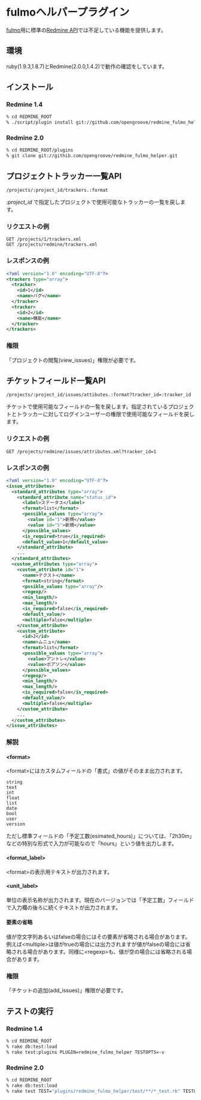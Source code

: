 fulmoヘルパープラグイン
======
[fulmo](https://github.com/opengroove/fulmo)用に標準の[Redmine API](http://www.redmine.org/projects/redmine/wiki/Rest_api)では不足している機能を提供します。

環境
------
ruby(1.9.3,1.8.7)とRedmine(2.0.0,1.4.2)で動作の確認をしています。


インストール
------
### Redmine 1.4
```sh
% cd REDMINE_ROOT
% ./script/plugin install git://github.com/opengroove/redmine_fulmo_helper.git
```

### Redmine 2.0
```sh
% cd REDMINE_ROOT/plugins
% git clone git://githib.com/opengroove/redmine_fulmo_helper.git 
```


プロジェクトトラッカー一覧API
------
```
/projects/:project_id/trackers.:format
```

*:project_id* で指定したプロジェクトで使用可能なトラッカーの一覧を戻します。

### リクエストの例
```
GET /projects/1/trackers.xml
GET /projects/redmine/trackers.xml
```

### レスポンスの例
```xml
<?xml version="1.0" encoding="UTF-8"?>
<trackers type="array">
  <tracker>
    <id>1</id>
    <name>バグ</name>
  </tracker>
  <tracker>
    <id>2</id>
    <name>機能</name>
  </tracker>
</trackers>
```

### 権限
「プロジェクトの閲覧(view_issues)」権限が必要です。

チケットフィールド一覧API
------
```
/projects/:project_id/issues/attibutes.:format?tracker_id=:tracker_id
```

チケットで使用可能なフィールドの一覧を戻します。指定されているプロジェクトとトラッカーに対してログインユーザーの権限で使用可能なフィールドを戻します。

### リクエストの例
```
GET /projects/redmine/issues/attributes.xml?tracker_id=1
```

### レスポンスの例
```xml
<?xml version="1.0" encoding="UTF-8"?>
<issue_attributes>
  <standard_attributes type="array">
    <standard_attribute name="status_id">
      <label>ステータス</label>
      <format>list</format>
      <possible_values type="array">
        <value id="1">新規</value>
        <value id="5">新規</value>
      </possible_values>
      <is_required>true</is_required>
      <default_value>1</default_value>
    </standard_attribute>
    ...
  </standard_attributes>
  <custom_attributes type="array">
    <custom_attribute id="1">
      <name>テクスト</name>
      <format>string</format>
      <pssible_values type="array"/>
      <regexp/>
      <min_length/>
      <max_length/>
      <is_required>false</is_required>
      <default_value/>
      <multiple>false</multiple>
    </custom_attribute>
    <custom_attribute>    
      <id>2</id>
      <name>ムニュ</name>
      <format>list</format>
      <possible_values type="array">
        <value>アントレ</value>
        <value>ポアソン</value>
      </possible_values>
      <regexp/>
      <min_length/>
      <max_length/>
      <is_required>false</is_required>
      <default_value/>
      <multiple>false</multiple>
    </custom_attribute>
    ...
  </custom_attributes>
</issue_attributes>
```
 
### 解説
#### \<format\>
\<format\>にはカスタムフィールドの「書式」の値がそのまま出力されます。
```
string
text
int
float
list
date
bool
user
version
```
ただし標準フィールドの「予定工数(esimated_hours)」については、「2h30m」などの特別な形式で入力が可能なので「hours」という値を出力します。

#### \<format_label\>
\<format\>の表示用テキストが出力されます。

#### \<unit_label\>
単位の表示名称が出力されます。現在のバージョンでは「予定工数」フィールドで入力欄の後ろに続くテキストが出力されます。

#### 要素の省略
値が空文字列あるいはfalseの場合にはその要素が省略される場合があります。例えば\<multiple\>は値がtrueの場合には出力されますが値がfalseの場合には省略される場合があります。同様に\<regexp\>も、値が空の場合には省略される場合があります。

### 権限
「チケットの追加(add_issues)」権限が必要です。


テストの実行
------
### Redmine 1.4
```sh
% cd REDMINE_ROOT
% rake db:test:load
% rake test:plugins PLUGIN=redmine_fulmo_helper TESTOPTS=-v
```

### Redmine 2.0
```sh
% cd REDMINE_ROOT
% rake db:test:load
% rake test TEST="plugins/redmine_fulmo_helper/test/**/*_test.rb" TESTOPTS=-v
```
